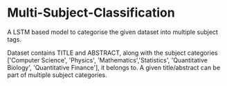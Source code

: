 # Multi-Subject-Classification
A LSTM based model to categorise the given dataset into multiple subject tags. 

Dataset contains TITLE and ABSTRACT, along with the subject categories ['Computer Science', 'Physics', 'Mathematics','Statistics', 'Quantitative Biology', 'Quantitative Finance'],  it belongs to. A given title/abstract can be part of multiple subject categories.  


